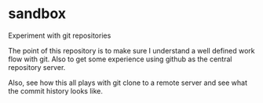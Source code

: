 # sandbox
Experiment with git repositories

The point of this repository is to make sure I understand a well defined
work flow with git. Also to get some experience using github as the central
repository server.

Also, see how this all plays with git clone to a remote server and see what
the commit history looks like.
